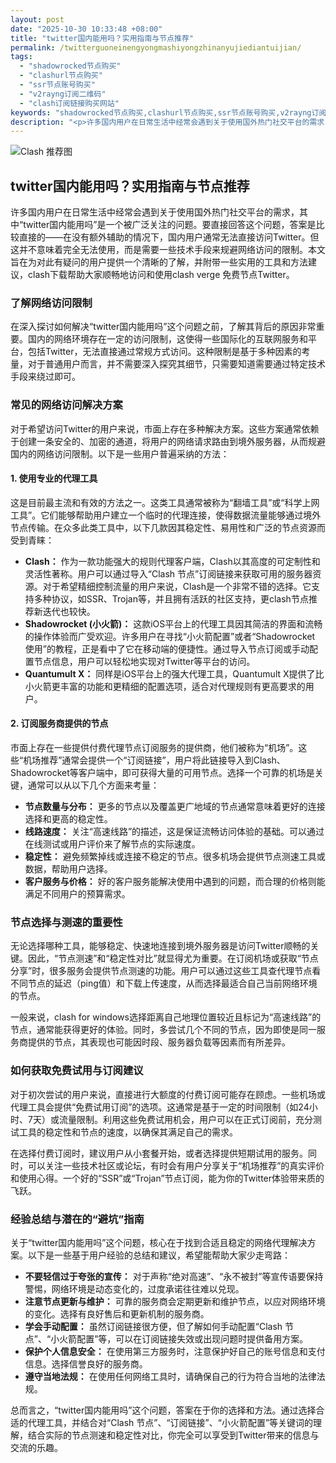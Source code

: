 ```yaml
---
layout: post
date: "2025-10-30 10:33:48 +08:00"
title: "twitter国内能用吗？实用指南与节点推荐"
permalink: /twitterguoneinengyongmashiyongzhinanyujiediantuijian/
tags:
  - "shadowrocked节点购买"
  - "clashurl节点购买"
  - "ssr节点账号购买"
  - "v2rayng订阅二维码"
  - "clash订阅链接购买网站"
keywords: "shadowrocked节点购买,clashurl节点购买,ssr节点账号购买,v2rayng订阅二维码,clash订阅链接购买网站"
description: "<p>许多国内用户在日常生活中经常会遇到关于使用国外热门社交平台的需求，其中“twitter国内能用吗”是一个被广泛关注的问题。要直接回答这个问题，答案是比较直接的——在没有额外辅助的情况下，国内用户通常无法直接访问Twitter。但这并不意味着完全无法使用，而是需要一些技术手段来规避网络访问的限制。本文旨在为对此有疑问的用户提供一个清晰的了解，并附带一些实用的工具和方法建议，clash下载帮助大家顺畅地访问和使用clash verge 免费节点Twitter。</p>"
---
```


![Clash 推荐图](https://clashjd.github.io/assets/img/一元机场订阅.png)

## twitter国内能用吗？实用指南与节点推荐

<p>许多国内用户在日常生活中经常会遇到关于使用国外热门社交平台的需求，其中“twitter国内能用吗”是一个被广泛关注的问题。要直接回答这个问题，答案是比较直接的——在没有额外辅助的情况下，国内用户通常无法直接访问Twitter。但这并不意味着完全无法使用，而是需要一些技术手段来规避网络访问的限制。本文旨在为对此有疑问的用户提供一个清晰的了解，并附带一些实用的工具和方法建议，clash下载帮助大家顺畅地访问和使用clash verge 免费节点Twitter。</p>
<h3>了解网络访问限制</h3>
<p>在深入探讨如何解决“twitter国内能用吗”这个问题之前，了解其背后的原因非常重要。国内的网络环境存在一定的访问限制，这使得一些国际化的互联网服务和平台，包括Twitter，无法直接通过常规方式访问。这种限制是基于多种因素的考量，对于普通用户而言，并不需要深入探究其细节，只需要知道需要通过特定技术手段来绕过即可。</p>
<h3>常见的网络访问解决方案</h3>
<p>对于希望访问Twitter的用户来说，市面上存在多种解决方案。这些方案通常依赖于创建一条安全的、加密的通道，将用户的网络请求路由到境外服务器，从而规避国内的网络访问限制。以下是一些用户普遍采纳的方法：</p>
<h4>1. 使用专业的代理工具</h4>
<p>这是目前最主流和有效的方法之一。这类工具通常被称为“翻墙工具”或“科学上网工具”。它们能够帮助用户建立一个临时的代理连接，使得数据流量能够通过境外节点传输。在众多此类工具中，以下几款因其稳定性、易用性和广泛的节点资源而受到青睐：</p>
<ul>
<li><strong>Clash：</strong> 作为一款功能强大的规则代理客户端，Clash以其高度的可定制性和灵活性著称。用户可以通过导入“Clash 节点”订阅链接来获取可用的服务器资源。对于希望精细控制流量的用户来说，Clash是一个非常不错的选择。它支持多种协议，如SSR、Trojan等，并且拥有活跃的社区支持，更clash节点推荐新迭代也较快。</li>
<li><strong>Shadowrocket (小火箭)：</strong> 这款iOS平台上的代理工具因其简洁的界面和流畅的操作体验而广受欢迎。许多用户在寻找“小火箭配置”或者“Shadowrocket 使用”的教程，正是看中了它在移动端的便捷性。通过导入节点订阅或手动配置节点信息，用户可以轻松地实现对Twitter等平台的访问。</li>
<li><strong>Quantumult X：</strong> 同样是iOS平台上的强大代理工具，Quantumult X提供了比小火箭更丰富的功能和更精细的配置选项，适合对代理规则有更高要求的用户。</li>
</ul>
<h4>2. 订阅服务商提供的节点</h4>
<p>市面上存在一些提供付费代理节点订阅服务的提供商，他们被称为“机场”。这些“机场推荐”通常会提供一个“订阅链接”，用户将此链接导入到Clash、Shadowrocket等客户端中，即可获得大量的可用节点。选择一个可靠的机场是关键，通常可以从以下几个方面来考量：</p>
<ul>
<li><strong>节点数量与分布：</strong> 更多的节点以及覆盖更广地域的节点通常意味着更好的连接选择和更高的稳定性。</li>
<li><strong>线路速度：</strong> 关注“高速线路”的描述，这是保证流畅访问体验的基础。可以通过在线测试或用户评价来了解节点的实际速度。</li>
<li><strong>稳定性：</strong> 避免频繁掉线或连接不稳定的节点。很多机场会提供节点测速工具或数据，帮助用户选择。</li>
<li><strong>客户服务与价格：</strong> 好的客户服务能解决使用中遇到的问题，而合理的价格则能满足不同用户的预算需求。</li>
</ul>
<h3>节点选择与测速的重要性</h3>
<p>无论选择哪种工具，能够稳定、快速地连接到境外服务器是访问Twitter顺畅的关键。因此，“节点测速”和“稳定性对比”就显得尤为重要。在订阅机场或获取“节点分享”时，很多服务会提供节点测速的功能。用户可以通过这些工具查代理节点看不同节点的延迟（ping值）和下载上传速度，从而选择最适合自己当前网络环境的节点。</p>
<p>一般来说，clash for windows选择距离自己地理位置较近且标记为“高速线路”的节点，通常能获得更好的体验。同时，多尝试几个不同的节点，因为即使是同一服务商提供的节点，其表现也可能因时段、服务器负载等因素而有所差异。</p>
<h3>如何获取免费试用与订阅建议</h3>
<p>对于初次尝试的用户来说，直接进行大额度的付费订阅可能存在顾虑。一些机场或代理工具会提供“免费试用订阅”的选项。这通常是基于一定的时间限制（如24小时、7天）或流量限制。利用这些免费试用机会，用户可以在正式订阅前，充分测试工具的稳定性和节点的速度，以确保其满足自己的需求。</p>
<p>在选择付费订阅时，建议用户从小套餐开始，或者选择提供短期试用的服务。同时，可以关注一些技术社区或论坛，有时会有用户分享关于“机场推荐”的真实评价和使用心得。一个好的“SSR”或“Trojan”节点订阅，能为你的Twitter体验带来质的飞跃。</p>
<h3>经验总结与潜在的“避坑”指南</h3>
<p>关于“twitter国内能用吗”这个问题，核心在于找到合适且稳定的网络代理解决方案。以下是一些基于用户经验的总结和建议，希望能帮助大家少走弯路：</p>
<ul>
<li><strong>不要轻信过于夸张的宣传：</strong> 对于声称“绝对高速”、“永不被封”等宣传语要保持警惕，网络环境是动态变化的，过度承诺往往难以兑现。</li>
<li><strong>注意节点更新与维护：</strong> 可靠的服务商会定期更新和维护节点，以应对网络环境的变化。选择有良好售后和更新机制的服务商。</li>
<li><strong>学会手动配置：</strong> 虽然订阅链接很方便，但了解如何手动配置“Clash 节点”、“小火箭配置”等，可以在订阅链接失效或出现问题时提供备用方案。</li>
<li><strong>保护个人信息安全：</strong> 在使用第三方服务时，注意保护好自己的账号信息和支付信息。选择信誉良好的服务商。</li>
<li><strong>遵守当地法规：</strong> 在使用任何网络工具时，请确保自己的行为符合当地的法律法规。</li>
</ul>
<p>总而言之，“twitter国内能用吗”这个问题，答案在于你的选择和方法。通过选择合适的代理工具，并结合对“Clash 节点”、“订阅链接”、“小火箭配置”等关键词的理解，结合实际的节点测速和稳定性对比，你完全可以享受到Twitter带来的信息与交流的乐趣。</p>